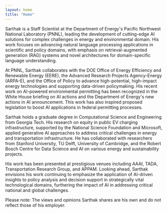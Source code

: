 ```yaml
---
layout: home
title: "Home"
---
```


Sarthak is a Staff Scientist at the Department of Energy's Pacific Northwest National Laboratory (PNNL), leading the development of cutting-edge AI solutions for complex challenges in energy and environmental domain. His work focuses on advancing natural language processing applications in scientific and policy domains, with emphasis on retrieval-augmented generation (RAG) systems and novel architectures for domain-specific language understanding.

At PNNL, Sarthak collaborates with the DOE Office of Energy Efficiency and Renewable Energy (EERE), the Advanced Research Projects Agency-Energy (ARPA-E), and the Office of Policy to advance high-potential, high-impact energy technologies and supporting data-driven policymaking. His recent work on AI-powered environmental permitting has been recognized in the White House briefing on AI actions and the Department of Energy's new actions in AI announcement. This work has also inspired proposed legislation to boost AI applications in federal permitting processes.

Sarthak holds a graduate degree in Computational Science and Engineering from Georgia Tech. His research on equity in public EV charging infrastructure, supported by the National Science Foundation and Microsoft, applied generative AI approaches to address critical challenges in energy and transportation infrastructure. He has collaborated with researchers from Stanford University, TU Delft, University of Cambridge, and the Robert Bosch Centre for Data Science and AI on various energy and sustainability projects.

His work has been presented at prestigious venues including AAAI, TADA, Transportation Research Group, and APPAM. Looking ahead, Sarthak envisions his work continuing to emphasize the application of AI-driven insights to policy analysis and decision support in strategically vital technological domains, furthering the impact of AI in addressing critical national and global challenges.

Please note: The views and opinions Sarthak shares are his own and do not reflect those of his employer.
